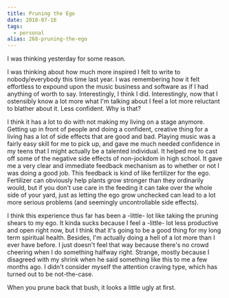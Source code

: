 ```yaml
---
title: Pruning the Ego
date: 2010-07-16
tags: 
  - personal
alias: 268-pruning-the-ego
---
```


I was thinking yesterday for some reason.

I was thinking about how much more inspired I felt to write to nobody/everybody this time last year. I was remembering how it felt effortless to expound upon the music business and software as if I had anything of worth to say. Interestingly, I think I did. Interestingly, now that I ostensibly know a lot more what I'm talking about I feel a lot more reluctant to blather about it. Less confident. Why is that?

I think it has a lot to do with not making my living on a stage anymore. Getting up in front of people and doing a confident, creative thing for a living has a lot of side effects that are good and bad. Playing music was a fairly easy skill for me to pick up, and gave me much needed confidence in my teens that I might actually be a talented individual. It helped me to cast off some of the negative side effects of non-jockdom in high school. It gave me a very clear and immediate feedback mechanism as to whether or not I was doing a good job. This feedback is kind of like fertilizer for the ego. Fertilizer can obviously help plants grow stronger than they ordinarily would, but if you don't use care in the feeding it can take over the whole side of your yard, just as letting the ego grow unchecked can lead to a lot more serious problems (and seemingly uncontrollable side effects).

I think this experience thus far has been a -little- lot like taking the pruning shears to my ego. It kinda sucks because I feel a -little- lot less productive and open right now, but I think that it's going to be a good thing for my long term spiritual health. Besides, I'm actually doing a hell of a lot more than I ever have before. I just doesn't feel that way because there's no crowd cheering when I do something halfway right. Strange, mostly because I disagreed with my shrink when he said something like this to me a few months ago. I didn't consider myself the attention craving type, which has turned out to be not-the-case.

When you prune back that bush, it looks a little ugly at first.